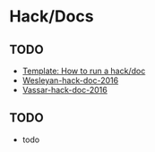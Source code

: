 # Hack/Docs

## TODO

* [Template: How to run a hack/doc](https://github.com/Islandora-Collaboration-Group/icg_information/hack_docs/template_how_to_run_a_hack_doc)
* [Wesleyan-hack-doc-2016](https://github.com/Islandora-Collaboration-Group/icg_information/hack_docs/20160921-Wesleyan-hack-doc)
* [Vassar-hack-doc-2016](https://github.com/Islandora-Collaboration-Group/icg_information/hack_docs/20160331-Vassar-hack-doc)


## TODO

* todo


